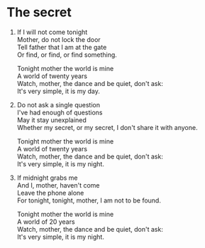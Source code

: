 # The secret

1. If I will not come tonight\
   Mother, do not lock the door\
   Tell father that I am at the gate\
   Or find, or find, or find something.

   Tonight mother the world is mine\
   A world of twenty years\
   Watch, mother, the dance and be quiet, don't ask:\
   It's very simple, it is my day.

2. Do not ask a single question\
   I've had enough of questions\
   May it stay unexplained\
   Whether my secret, or my secret, I don't share it with anyone.

   Tonight mother the world is mine\
   A world of twenty years\
   Watch, mother, the dance and be quiet, don't ask:\
   It's very simple, it is my night.

3. If midnight grabs me\
   And I, mother, haven't come\
   Leave the phone alone\
   For tonight, tonight, mother, I am not to be found.

   Tonight mother the world is mine\
   A world of 20 years\
   Watch, mother, the dance and be quiet, don't ask:\
   It's very simple, it is my night.
